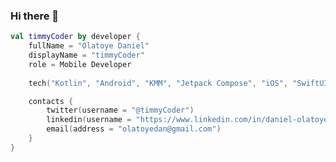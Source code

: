 ### Hi there 👋

```kotlin
val timmyCoder by developer {
    fullName = "Olatoye Daniel"
    displayName = "timmyCoder"
    role = Mobile Developer
    
    tech("Kotlin", "Android", "KMM", "Jetpack Compose", "iOS", "SwiftUI", "Go")

    contacts {
        twitter(username = "@timmyCoder")
        linkedin(username = "https://www.linkedin.com/in/daniel-olatoye/")
        email(address = "olatoyedan@gmail.com")
    }  
}
```

<!--
**timmyCoder/timmyCoder** is a ✨ _special_ ✨ repository because its `README.md` (this file) appears on your GitHub profile.

Here are some ideas to get you started:

- 🔭 I’m currently working on ...
- 🌱 I’m currently learning ...
- 👯 I’m looking to collaborate on ...
- 🤔 I’m looking for help with ...
- 💬 Ask me about ...
- 📫 How to reach me: ...
- 😄 Pronouns: ...
- ⚡ Fun fact: ...
-->
